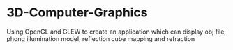 # 3D-Computer-Graphics
Using OpenGL and GLEW to create an application which can display obj file, phong illumination model, reflection cube mapping and refraction
